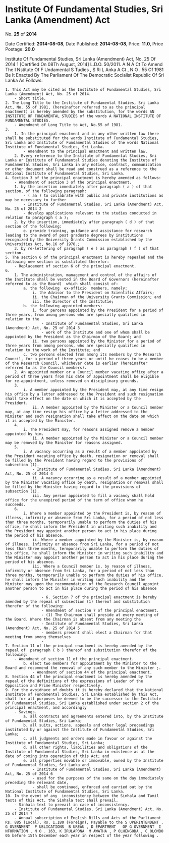 # Institute Of Fundamental Studies, Sri Lanka (Amendment) Act

No. **25** of **2014**

Date Certified: **2014-08-08**, Date Published: **2014-08-08**, Price: **11.0**, Price Postage: **20.0**

Institute Of Fundamental Studies, Sri Lanka (Amendment) Act, No. 25 Of 2014 1
[Certified On 08Th August, 2014]
L.D.O. 50/2011.
A N  A Ct   To   Amend   The  I Nstitute   Of  F Undamental S Tudies , S Ri  L Anka  A Ct , N O . 55  Of  1981
Be It Enacted By The Parliament Of The Democratic Socialist Republic Of Sri Lanka As Follows:

    1. This Act may be cited as the Institute of Fundamental Studies, Sri Lanka (Amendment) Act, No. 25 of 2014.
        - Short title.
    2. The Long Title to the Institute of Fundamental Studies, Sri Lanka Act, No. 55 of 1981, (hereinafter referred to as the principal enactment) is hereby amended by the substitution, for the words AN INSTITUTE OF FUNDAMENTAL STUDIES of the words A NATIONAL INSTITUTE OF FUNDAMENTAL STUDIES.
        - Amendment of Long Title to Act, No.55 of 1981.
    3. 
        1. In the principal enactment and in any other written law there shall be substituted for the words Institute of Fundamental Studies, Sri Lanka and Institute of Fundamental Studies of the words National Institute of Fundamental Studies, Sri Lanka.
            - Amendment to the principal enactment and written law.
        2. Every reference to the Institute of Fundamental Studies, Sri Lanka or Institute of Fundamental Studies denoting the Institute of Fundamental Studies, Sri Lanka in any notice, contract, communication or other document shall be read and construed as a reference to the National Institute of Fundamental Studies, Sri Lanka.
    4. Section 3 of the principal enactment is hereby amended as follows:
        - Amendment of section 3 of the principal enactment.
        1. by the insertion immediately after paragraph ( a ) of that section, of the following paragraph:
            - ( aa ) to collabrate with public and private institutions as may be necessary to further
            - Institute of Fundamental Studies, Sri Lanka (Amendment) Act, No. 25 of 2014 2
            - develop applications relevant to the studies conducted in relation to paragraph ( a );
        2. by the insertion, immediately after paragraph ( d ) of that section of the following:
            e. provide training, guidance and assistance for research leading to the award of post graduate degrees by institutions recognized by the University Grants Commission established by the Universities Act, No.16 of 1978.;
        3. by re-lettering of paragraph ( e ) as paragraph ( f ) of that section.
    5. The section 6 of the principal enactment is hereby repealed and the following new section is substituted therefor:
        - Replacement of section 6 of the principal enactment.
    6. 
        1. The administration, management and control of the affairs of the Institute shall be vested in the Board of Governors (hereinafter referred to as the Board)  which shall consist of:
            a. the following  ex-officio  members, namely:
                i. the Advisor to the President on Scientific Affairs;
                ii. the Chairman of the University Grants Commission; and
                iii. the Director of the Institutie;
            b. the following appointed members:
                i. four perosns appointed by the President for a period of three years, from among persons who are specially qualified in relation to the
                    - Institute of Fundamental Studies, Sri Lanka (Amendment) Act, No. 25 of 2014 3
                    - work of the Institute and one of whom shall be appointed by the President as the Chairman of the Board; and
                ii. two persons appointed by the Minister for a period of three years from among persons, who are specially qualified in relation to the work of the Institute; and
            c. two persons elected from among its members by the Research Council, for a period of three years or until he ceases to be a member of the Research Council, whichever date is earlier (hereinafter referred to as the Council members).
        2. An appointed member or a Council member vacating office after a period of three years from his date of appointment shall be eligible for re-appointment, unless removed on disciplinary grounds.
        3. 
            i. A member appointed by the President may, at any time resign his office by a letter addressed to the President and such resignation shall take effect on the date on which it is accepted by the President.
                ii. A member appointed by the Minister or a Council member may, at any time resign his office by a letter addressed to the Minister and such resignation shall take effect on the date on which it is accepted by the Minister.
        4. 
            i. The President may, for reasons assigned remove a member appointed by him.
                ii. A member appointed by the Minister or a Council member may be removed by the Minister for reasons assigned.
        5. 
            i. A vacancy occurring as a result of a member appointed by the President vacating office by death, resignation or removal shall be filled by the President having regard to the provisions of subsection (1).
                - Institute of Fundamental Studies, Sri Lanka (Amendment) Act, No. 25 of 2014 4
                ii. A vacancy occurring as a result of a member appointed by the Minister vacating office by death, resignation or removal shall be filled by the Minister having regard to the provisions of subsection (1).
                iii. Any person appointed to fill a vacancy shall hold office for the unexpired period of the term of office whom he succeeds.
        6. 
            i. Where a member appointed by the President is, by reason of illness, infirmity or absence from Sri Lanka, for a period of not less than three months, termporarily unable to perform the duties of his office, he shall inform the President in writing such inability and the President may appoint another person to act in his place during the period of his absence.
                ii. Where a member appointed by the Minister is, by reason of illness, infirmity or absence from Sri Lanka, for a period of not less than three months, termporarily unable to perform the duties of his office, he shall inform the Minister in writing such inability and the Minister may appoint another person to act in his place during the period of his absence.
                iii. Where a Council member is, by reason of illness, infirmity or absence from Sri Lanka, for a period of not less than three months, termporarily unable to perform the duties of his office, he shall inform the Minister in writing such inability and the Minister may upon the recommendation of the Research Council appoint another person to act in his place during the period of his absence
                    - 
                    - 6. Section 7 of the principal enactment is hereby amended by the repeal of subsection (1) thereof and substitution therefor of the following:
                    - Amendment of section 7 of the principal enactment.
                    - (1) The Chairman shall preside at every meeting of the Board. Where the Chairman is absent from any meeting the
                    - Institute of Fundamental Studies, Sri Lanka (Amendment) Act, No. 25 of 2014 5
                    - members present shall elect a Chairman for that meeting from among themselves
                    - 
    7. Section 11 of the principal enactment is hereby amended by the repeal of  paragraph ( b ) thereof and substitution therefor of the following:
        - Amendment of section 11 of the principal enactment.
            b. elect two members for appointment by the Minister to the Board and recommend the removal of any such member to the Minister ;.
                - Amendment of section 44 of the principal enactment.
    8. Section 44 of the principal enactment is hereby amended by the repeal of the definitions of the expressions of Leader of the Opposition and Prime Minister respectively.
    9. For the avoidnace of doubts it is hereby declared that the National Institute of Fundamental Studies, Sri Lanka established by this Act, shall for all purposes be deemed to be the successor to the Institute of Fundamental Studies, Sri Lanka established under section 2 of the principal enactment, and accordingly
        - Savings.
            a. all contracts and agreements entered into, by the Institute of Fundamental Studies, Sri Lanka;
            b. all suits, actions, appeals and other legal proceedings instituted by or against the Institute of Fundamental Studies, Sri Lanka;
            c. all judgments and orders made in favour or against the Institute of Fundamental Studies, Sri Lanka;
            d. all other rights, liabilities and obligations of the Institute of Fundamental Studies, Sri Lanka in existence as at the date of coming into operation of this Act; and
            e. all properties movable or immovable, owned by the Institute of Fundamental Studies, Sri Lanka and
                - Institute of Fundamental Studies, Sri Lanka (Amendment) Act, No. 25 of 2014 6
                - used for the purposes of the same on the day immediately preceding the relevant date,
                - shall be continued, enforced and carried out by the National Institute of Fundamental Studies, Sri Lanka.
    10. In the event of any  inconsistency between the Sinhala and Tamil texts of this Act, the Sinhala text shall prevail.
        - Sinhala text to prevail in case of inconsistency.
        - Institute of Fundamental Studies, Sri Lanka (Amendment) Act, No. 25 of 2014 7
        - Annual subscription of English Bills and Acts of the Parliament Rs. 885 (Local), Rs. 1,180 (Foreign), Payable to the S UPERINTENDENT , G OVERNMENT  P UBLICATIONS  B UREAU , D EPARTMENT   OF G OVERNMENT  I NFORMATION , N O . 163, K IRULAPONA  M AWATHA , P OLHENGODA , C OLOMBO  05 before 15th December each year in respect of the year following .
